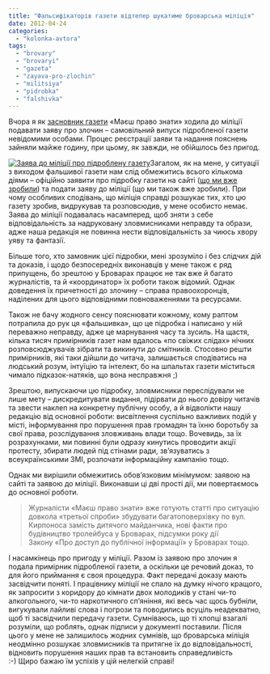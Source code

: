 ```yaml
---
title: "Фальсифікаторів газети відтепер шукатиме броварська міліція"
date: 2012-04-24
categories: 
  - "kolonka-avtora"
tags: 
  - "brovary"
  - "brovaryi"
  - "gazeta"
  - "zayava-pro-zlochin"
  - "militsiya"
  - "pidrobka"
  - "falshivka"
---
```


Вчора я як [засновник газети](https://mpz.brovary.org/zareyestrovano-gazetu-mayesh-pravo-znati-gotuyetsya-pershiy-nomer-2/) «Маєш право знати» ходила до міліції подавати заяву про злочин – самовільний випуск підробленої газети невідомими особами. Процес реєстрації заяви та надання пояснень зайняли майже годину, при цьому, як завжди, не обійшлось без пригод.

[![](https://mpz.brovary.org/wp-content/uploads/2012/04/Zayava-do-militsiyi-pro-pidroblenu-gazetu.jpg "Заява до міліції про підроблену газету")](https://mpz.brovary.org/wp-content/uploads/2012/04/Zayava-do-militsiyi-pro-pidroblenu-gazetu.jpg)Загалом, як на мене, у ситуації з виходом фальшивої газети нам слід обмежитись всього кількома діями – офіційно заявити про підробку газети на сайті ([що ми вже зробили](https://mpz.brovary.org/prodovzhennya-falsifikatsiy-u-brovarah-viyshla-falshiva-gazeta-mayesh-pravo-znati/)) та подати заяву до міліції (що ми також вже зробили). При чому особливих сподівань, що міліція справді розшукає тих, хто цю газету зробив, видрукував та розповсюдив, у мене особисто немає. Заява до міліції подавалась насамперед, щоб зняти з себе відповідальність за надруковану зловмисниками неправду та образи, адже наша редакція не повинна нести відповідальність за чиюсь хвору уяву та фантазії.

Більше того, хто замовник цієї підробки, мені зрозуміло і без слідчих дій та доказів, і щодо безпосередніх виконавців у мене також є ряд припущень, бо зрештою у Броварах працює не так вже й багато журналістів, та й «координатор» їх роботи також відомий. Однак доведення їх причетності до злочину – справа правоохоронців, наділених для цього відповідними повноваженнями та ресурсами.

Також не бачу жодного сенсу пояснювати кожному, кому раптом потрапила до рук ця «фальшивка», що це підробка і написано у ній переважно неправду, адже це марнування часу та зусиль. На щастя, кілька тисяч примірників газет нам вдалось «по свіжих слідах» нічних розповсюджувачів зібрати та викинути до смітників. Стосовно решти примірників, які таки дійшли до читача, залишається сподіватись на людський розум, інтуїцію та інтелект, бо на шпальтах газети міститься чимало підказок-натяків, що вона несправжня ;)

Зрештою, випускаючи цю підробку, зловмисники переслідували не лише мету – дискредитувати видання, підірвати до нього довіру читачів та звести наклеп на конкретну публічну особу, а й відволікти нашу редакцію від основної роботи: висвітлення суспільно важливих подій у місті, інформування про порушення прав громадян та їхню боротьбу за свої права, розслідування зловживань влади тощо. Вочевидь, за їх розрахунками, ми повинні були одразу кинутись проводити акції протесту, збирати людей під стінами ради, зв’язуватись з всеукраїнськими ЗМІ, розпочати інформаційну кампанію тощо.

Однак ми вирішили обмежитись обов’язковим мінімумом: заявою на сайті та заявою до міліції. Виконавши ці дві прості дії, ми повертаємось до основної роботи.

> Журналісти «Маєш право знати» вже готують статті про ситуацію довкола «третьої спроби» збудувати багатоповерхівку по вул. Кирпоноса замість дитячого майданчика, нові факти про будівництво тролейбуса у Броварах, підсумки року дії Закону «Про доступ до публічної інформації» у Броварах тощо.

І насамкінець про пригоду у міліції. Разом із заявою про злочин я подала примірник підробленої газети, а оскільки це речовий доказ, то для його приймання є своя процедура. Факт передачі доказу мають засвідчити поняті. І працівнику міліції не спало на думку нічого кращого, як запросити з коридору до кімнати двох молодиків у стані чи-то алкогольного, чи-то наркотичного сп’яніння, які весь час щось бубніли, вигукували лайливі слова і погрози та поводились всуціль неадекватно, щоб ті засвідчили передачу газети. Сумніваюсь, що ті хлопці взагалі розуміли, що роблять, однак підписи у документі поставили. Після цього у мене не залишилось жодних сумнівів, що броварська міліція неодмінно розшукає зловмисників та притягне їх до відповідальності, відновить порушення наших прав та встановить справедливість :-) Щиро бажаю їм успіхів у цій нелегкій справі!
